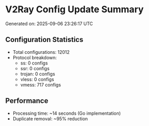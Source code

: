 # V2Ray Config Update Summary
Generated on: 2025-09-06 23:26:17 UTC

## Configuration Statistics
- Total configurations: 12012
- Protocol breakdown:
  - ss: 0 configs
  - ssr: 0 configs
  - trojan: 0 configs
  - vless: 0 configs
  - vmess: 717 configs

## Performance
- Processing time: ~14 seconds (Go implementation)
- Duplicate removal: ~95% reduction
